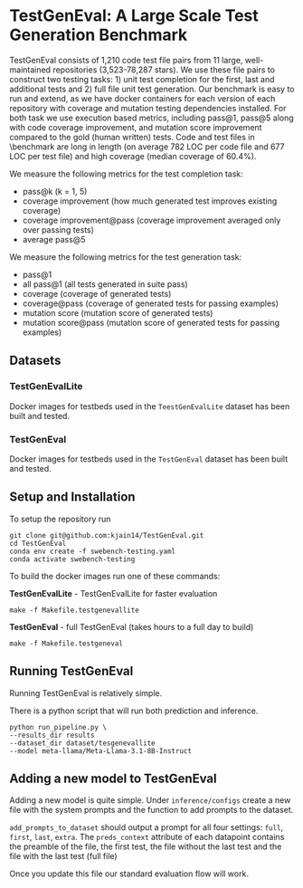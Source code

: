 # TestGenEval: A Large Scale Test Generation Benchmark


TestGenEval consists of 1,210 code test file pairs from 11 large, well-maintained repositories (3,523-78,287 stars). We use these file pairs to construct two testing tasks: 1) unit test completion for the first, last and additional tests and 2) full file unit test generation. Our benchmark is easy to run and extend, as we have docker containers for each version of each repository with coverage and mutation testing dependencies installed. For both task we use execution based metrics, including pass@1, pass@5 along with code coverage improvement, and mutation score improvement compared to the gold (human written) tests. Code and test files in \benchmark are long in length (on average 782 LOC per code file and 677 LOC per test file) and high coverage (median coverage of 60.4\%).

We measure the following metrics for the test completion task:
- pass@k (k = 1, 5)
- coverage improvement (how much generated test improves existing coverage)
- coverage improvement@pass (coverage improvement averaged only over passing tests)
- average pass@5

We measure the following metrics for the test generation task:
- pass@1
- all pass@1 (all tests generated in suite pass)
- coverage (coverage of generated tests)
- coverage@pass (coverage of generated tests for passing examples)
- mutation score (mutation score of generated tests)
- mutation score@pass (mutation score of generated tests for passing examples)

## Datasets

### TestGenEvalLite
Docker images for testbeds used in the `TeestGenEvalLite` dataset has been built and tested.

### TestGenEval
Docker images for testbeds used in the `TestGenEval` dataset has been built and tested.

## Setup and Installation

To setup the repository run
```
git clone git@github.com:kjain14/TestGenEval.git
cd TestGenEval
conda env create -f swebench-testing.yaml
conda activate swebench-testing
```

To build the docker images run one of these commands:

**TestGenEvalLite** - TestGenEvalLite for faster evaluation
```
make -f Makefile.testgenevallite
```

**TestGenEval** - full TestGenEval (takes hours to a full day to build)
```
make -f Makefile.testgeneval
```

## Running TestGenEval

Running TestGenEval is relatively simple.

There is a python script that will run both prediction and inference.

```
python run_pipeline.py \
--results_dir results
--dataset_dir dataset/tesgenevallite
--model meta-llama/Meta-Llama-3.1-8B-Instruct
```

## Adding a new model to TestGenEval

Adding a new model is quite simple. Under `inference/configs` create a new file with the system prompts and the function to add prompts to the dataset.

`add_prompts_to_dataset` should output a prompt for all four settings: `full`, `first`, `last`, `extra`. The `preds_context` attribute of each datapoint contains the preamble of the file, the first test, the file without the last test and the file with the last test (full file)

Once you update this file our standard evaluation flow will work.

